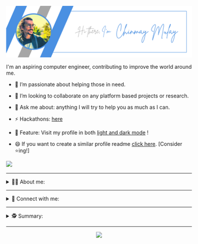 [![ProfileBanner](https://github.com/cmulay/about/blob/master/designs/banner/profile_banner.png)](https://www.linkedin.com/in/cmulay17/)

I'm an aspiring computer engineer, contributing to improve the world around me.

- 🌱 I’m passionate about helping those in need.

- 👯 I’m looking to collaborate on any platform based projects or research.

- 💬 Ask me about: anything I will try to help you as much as I can.

- ⚡ Hackathons: [here](https://github.com/cmulay/about/hacklist.md)

- 🤯 Feature: Visit my profile in both [light and dark mode](https://github.com/settings/appearance) !

- 😄 If you want to create a similar profile readme [click here](https://github.com/cmulay/about/generate). [Consider ⭐ing!]

![](https://komarev.com/ghpvc/?username=cmulay&style=for-the-badge&label=Project+Visits)

---

<div>
    <details active="true">
        <summary>👨‍💻 About me:</summary>
            <br>
<div> 
    - Technologies:
        <p><br>
            <img align="left" alt="cmulay | C++" width="22px" src="https://github.com/cmulay/about/blob/master/designs/mytech/cpp.png" />
            <img align="left" alt="cmulay | HTML5" width="22px" src="https://github.com/cmulay/about/blob/master/designs/mytech/html5.png" />
            <img align="left" alt="cmulay | CSS3" width="22px" src="https://github.com/cmulay/about/blob/master/designs/mytech/css3.png" />                      
            <img align="left" alt="cmulay | PHP" width="22px" src="https://github.com/cmulay/about/blob/master/designs/mytech/php.png" />                      
            <img align="left" alt="cmulay | JAVA" width="22px" src="https://github.com/cmulay/about/blob/master/designs/mytech/java.png" />                      
            <img align="left" alt="cmulay | JavaScript" width="22px" src="https://github.com/cmulay/about/blob/master/designs/mytech/javascript.png" />                      
            <img align="left" alt="cmulay | React" width="22px" src="https://github.com/cmulay/about/blob/master/designs/mytech/react.png" />                      
            <img align="left" alt="cmulay | Android Development" width="22px" src="https://github.com/cmulay/about/blob/master/designs/mytech/android.png" />                      
            <img align="left" alt="cmulay | Android with Kotlin" width="22px" src="https://github.com/cmulay/about/blob/master/designs/mytech/kotlin.png" />                      
            <img align="left" alt="cmulay | Flutter" width="22px" src="https://github.com/cmulay/about/blob/master/designs/mytech/flutter.png" />                                          
            <img align="left" alt="cmulay | Swift" width="22px" src="https://github.com/cmulay/about/blob/master/designs/mytech/swift.png" />                      
            <img align="left" alt="cmulay | Python" width="22px" src="https://github.com/cmulay/about/blob/master/designs/mytech/python.png" />                      
            <img align="left" alt="cmulay | MySQL" width="22px" src="https://github.com/cmulay/about/blob/master/designs/mytech/mysql.png" />                      
        </p><br>
</div>

<br>

<div> 
     - IDE's and S/W Package Managers:
            <p><br>
                <img align="left" alt="cmulay | Adobe Dreamweaver" width="22px" src="https://github.com/cmulay/about/blob/master/designs/ide_packages/dreamweaver.png" />
                <img align="left" alt="cmulay | Adobe Dreamweaver" width="22px" src="https://github.com/cmulay/about/blob/master/designs/ide_packages/intellij-idea.png" />
                <img align="left" alt="cmulay | Adobe Dreamweaver" width="22px" src="https://github.com/cmulay/about/blob/master/designs/ide_packages/netbeans.png" />
                <img align="left" alt="cmulay | Adobe Dreamweaver" width="22px" src="https://github.com/cmulay/about/blob/master/designs/ide_packages/pycharm.png" />
                <img align="left" alt="cmulay | Visual Studio Code" width="22px" src="https://github.com/cmulay/about/blob/master/designs/ide_packages/vsc.png" />
                <img align="left" alt="cmulay | Apple XCode" width="22px" src="https://github.com/cmulay/about/blob/master/designs/ide_packages/xcode.png" />
                <img align="left" alt="cmulay | Apple XCode" width="22px" src="https://github.com/cmulay/about/blob/master/designs/ide_packages/npm.png" />
                <img align="left" alt="cmulay | Apple XCode" width="22px" src="https://github.com/cmulay/about/blob/master/designs/ide_packages/homebrew.png" />
            </p><br>
</div>

<br>

<div> 
    - OS:
        <p><br>
            <img align="left" alt="cmulay | Linux" width="22px" src="https://github.com/cmulay/about/blob/master/designs/os/linux.png" />
            <img align="left" alt="cmulay | macOS" width="22px" src="https://github.com/cmulay/about/blob/master/designs/os/macos.png" />
            <img align="left" alt="cmulay | Windows" width="22px" src="https://github.com/cmulay/about/blob/master/designs/os/windows.png" />                      
        </p><br>
</div>
    </details>
</div>

---

<div>
    <details active="true">
        <summary> 🔗 Connect with me:</summary>
            <br>
            <div> 
 <div>
  - Social:
 <p>
  
  [<img align="left" alt="cmulay | Mail" width="22px" src="https://github.com/cmulay/about/blob/master/designs/socials/gmail.png" />](mailto:codewithchin@gmail.com)

[<img align="left" alt="cmulay | Instagram" width="22px" src="https://github.com/cmulay/about/blob/master/designs/socials/instagram.png" />](https://www.instagram.com/_theguywithglasses_)

[<img align="left" alt="cmulay | LinkedIn" width="22px" src="https://github.com/cmulay/about/blob/master/designs/socials/linkedin.png" />](https://linkedin.com/in/cmulay17)

[<img align="left" alt="cmulay | Telegram" width="22px" src="https://github.com/cmulay/about/blob/master/designs/socials/telegram.png" />](https://t.me/cmulay)

[<img align="left" alt="cmulay | Twitter" width="22px" src="https://github.com/cmulay/about/blob/master/designs/socials/twitter.png" />](https://twitter.com/cmulay17)

 </p>
</div>
            <br>
    </details>
</div>

---

 <div>
  <details active="true">
   <summary> 🕵️ Summary: </summary>
   <br>
   
   <img src="https://github.com/cmulay/about/blob/master/github-metrics.svg" alt="Metrics"/> 
   
  </details>
 </div>
 
---

<p align="center">
    <img src="https://img.shields.io/badge/THANKS%20FOR-VISITING%20❤%EF%B8%8F-informational?style=for-the-badge&logo=github"/>    
</p>
